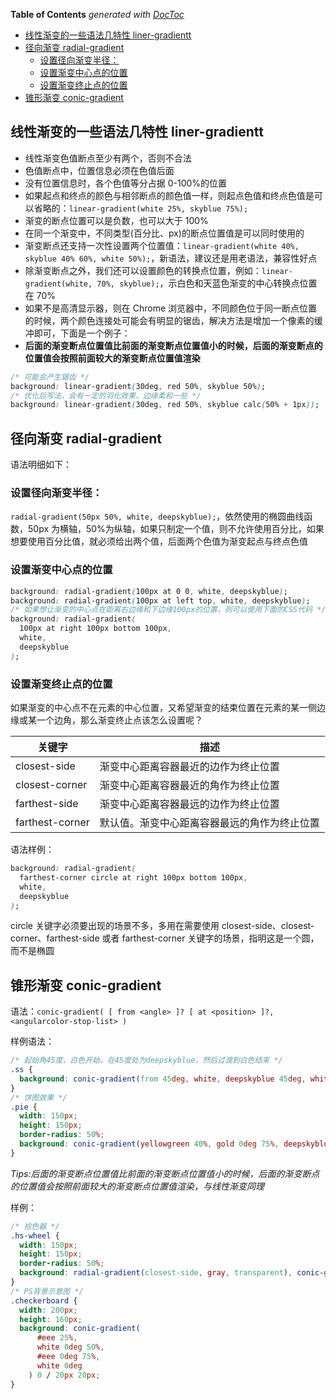<!-- START doctoc generated TOC please keep comment here to allow auto update -->
<!-- DON'T EDIT THIS SECTION, INSTEAD RE-RUN doctoc TO UPDATE -->
**Table of Contents**  *generated with [DocToc](https://github.com/thlorenz/doctoc)*

- [线性渐变的一些语法几特性 liner-gradientt](#%E7%BA%BF%E6%80%A7%E6%B8%90%E5%8F%98%E7%9A%84%E4%B8%80%E4%BA%9B%E8%AF%AD%E6%B3%95%E5%87%A0%E7%89%B9%E6%80%A7-liner-gradientt)
- [径向渐变 radial-gradient](#%E5%BE%84%E5%90%91%E6%B8%90%E5%8F%98-radial-gradient)
  - [设置径向渐变半径：](#%E8%AE%BE%E7%BD%AE%E5%BE%84%E5%90%91%E6%B8%90%E5%8F%98%E5%8D%8A%E5%BE%84)
  - [设置渐变中心点的位置](#%E8%AE%BE%E7%BD%AE%E6%B8%90%E5%8F%98%E4%B8%AD%E5%BF%83%E7%82%B9%E7%9A%84%E4%BD%8D%E7%BD%AE)
  - [设置渐变终止点的位置](#%E8%AE%BE%E7%BD%AE%E6%B8%90%E5%8F%98%E7%BB%88%E6%AD%A2%E7%82%B9%E7%9A%84%E4%BD%8D%E7%BD%AE)
- [锥形渐变 conic-gradient](#%E9%94%A5%E5%BD%A2%E6%B8%90%E5%8F%98-conic-gradient)

<!-- END doctoc generated TOC please keep comment here to allow auto update -->

## 线性渐变的一些语法几特性 liner-gradientt

- 线性渐变色值断点至少有两个，否则不合法
- 色值断点中，位置信息必须在色值后面
- 没有位置信息时，各个色值等分占据 0-100%的位置
- 如果起点和终点的颜色与相邻断点的颜色值一样，则起点色值和终点色值是可以省略的：`linear-gradient(white 25%, skyblue 75%);`
- 渐变的断点位置可以是负数，也可以大于 100%
- 在同一个渐变中，不同类型(百分比、px)的断点位置值是可以同时使用的
- 渐变断点还支持一次性设置两个位置值：`linear-gradient(white 40%, skyblue 40% 60%, white 50%);`，新语法，建议还是用老语法，兼容性好点
- 除渐变断点之外，我们还可以设置颜色的转换点位置，例如：`linear-gradient(white, 70%, skyblue);`，示白色和天蓝色渐变的中心转换点位置在 70%
- 如果不是高清显示器，则在 Chrome 浏览器中，不同颜色位于同一断点位置的时候，两个颜色连接处可能会有明显的锯齿，解决方法是增加一个像素的缓冲即可，下面是一个例子：
- **后面的渐变断点位置值比前面的渐变断点位置值小的时候，后面的渐变断点的位置值会按照前面较大的渐变断点位置值渲染**

```css
/* 可能会产生锯齿 */
background: linear-gradient(30deg, red 50%, skyblue 50%);
/* 优化后写法，会有一定的羽化效果，边缘柔和一些 */
background: linear-gradient(30deg, red 50%, skyblue calc(50% + 1px));
```

## 径向渐变 radial-gradient

语法明细如下：

### 设置径向渐变半径：

`radial-gradient(50px 50%, white, deepskyblue);`，依然使用的椭圆曲线函数，50px 为横轴，50%为纵轴，如果只制定一个值，则不允许使用百分比，如果想要使用百分比值，就必须给出两个值，后面两个色值为渐变起点与终点色值

### 设置渐变中心点的位置

```css
background: radial-gradient(100px at 0 0, white, deepskyblue);
background: radial-gradient(100px at left top, white, deepskyblue);
/* 如果想让渐变的中心点在距离右边缘和下边缘100px的位置，则可以使用下面的CSS代码 */
background: radial-gradient(
  100px at right 100px bottom 100px,
  white,
  deepskyblue
);
```

### 设置渐变终止点的位置

如果渐变的中心点不在元素的中心位置，又希望渐变的结束位置在元素的某一侧边缘或某一个边角，那么渐变终止点该怎么设置呢？

| 关键字          | 描述                                         |
| --------------- | -------------------------------------------- |
| closest-side    | 渐变中心距离容器最近的边作为终止位置         |
| closest-corner  | 渐变中心距离容器最近的角作为终止位置         |
| farthest-side   | 渐变中心距离容器最远的边作为终止位置         |
| farthest-corner | 默认值。渐变中心距离容器最远的角作为终止位置 |

语法样例：

```css
background: radial-gradient(
  farthest-corner circle at right 100px bottom 100px,
  white,
  deepskyblue
);
```

circle 关键字必须要出现的场景不多，多用在需要使用 closest-side、closest-corner、farthest-side 或者 farthest-corner 关键字的场景，指明这是一个圆，而不是椭圆

## 锥形渐变 conic-gradient

语法：`conic-gradient( [ from <angle> ]? [ at <position> ]?, <angularcolor-stop-list> )`

样例语法：

```css
/* 起始角45度，白色开始，在45度处为deepskyblue，然后过渡到白色结束 */
.ss {
  background: conic-gradient(from 45deg, white, deepskyblue 45deg, white);
}
/* 饼图效果 */
.pie {
  width: 150px;
  height: 150px;
  border-radius: 50%;
  background: conic-gradient(yellowgreen 40%, gold 0deg 75%, deepskyblue 0deg);
}
```

_Tips:后面的渐变断点位置值比前面的渐变断点位置值小的时候，后面的渐变断点的位置值会按照前面较大的渐变断点位置值渲染，与线性渐变同理_

样例：

```css
/* 拾色器 */
.hs-wheel {
  width: 150px;
  height: 150px;
  border-radius: 50%;
  background: radial-gradient(closest-side, gray, transparent), conic-gradient(red, magenta, blue, aqua, lime, yellow, red);
}
/* PS背景示意图 */
.checkerboard {
  width: 200px;
  height: 160px;
  background: conic-gradient(
      #eee 25%,
      white 0deg 50%,
      #eee 0deg 75%,
      white 0deg
    ) 0 / 20px 20px;
}
```
